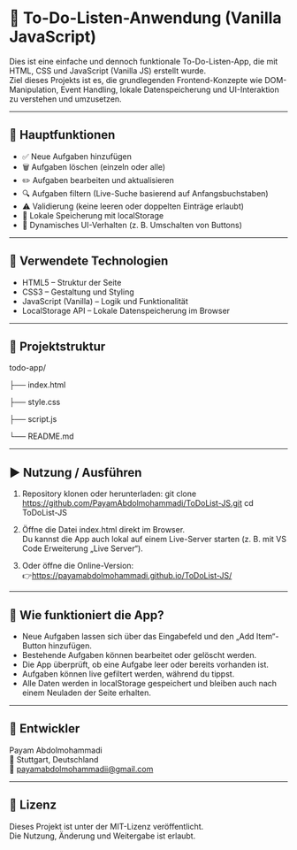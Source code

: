 # 📝 To-Do-Listen-Anwendung (Vanilla JavaScript)

Dies ist eine einfache und dennoch funktionale To-Do-Listen-App, die mit HTML, CSS und JavaScript (Vanilla JS) erstellt wurde.  
Ziel dieses Projekts ist es, die grundlegenden Frontend-Konzepte wie DOM-Manipulation, Event Handling, lokale Datenspeicherung und UI-Interaktion zu verstehen und umzusetzen.

---

## 🚀 Hauptfunktionen

- ✅ Neue Aufgaben hinzufügen  
- 🗑 Aufgaben löschen (einzeln oder alle)  
- ✏️ Aufgaben bearbeiten und aktualisieren  
- 🔍 Aufgaben filtern (Live-Suche basierend auf Anfangsbuchstaben)  
- ⚠️ Validierung (keine leeren oder doppelten Einträge erlaubt)  
- 💾 Lokale Speicherung mit localStorage  
- 🎨 Dynamisches UI-Verhalten (z. B. Umschalten von Buttons)  

---

## 🧠 Verwendete Technologien

- HTML5 – Struktur der Seite  
- CSS3 – Gestaltung und Styling  
- JavaScript (Vanilla) – Logik und Funktionalität  
- LocalStorage API – Lokale Datenspeicherung im Browser  

---

## 📂 Projektstruktur
todo-app/

├── index.html

├── style.css

├── script.js

└── README.md

---

## ▶️ Nutzung / Ausführen

1. Repository klonen oder herunterladen:
git clone https://github.com/PayamAbdolmohammadi/ToDoList-JS.git
cd ToDoList-JS


2. Öffne die Datei index.html direkt im Browser.  
   Du kannst die App auch lokal auf einem Live-Server starten (z. B. mit VS Code Erweiterung „Live Server“).

3. Oder öffne die Online-Version:  
👉https://payamabdolmohammadi.github.io/ToDoList-JS/

---

## 🧪 Wie funktioniert die App?

- Neue Aufgaben lassen sich über das Eingabefeld und den „Add Item“-Button hinzufügen.  
- Bestehende Aufgaben können bearbeitet oder gelöscht werden.  
- Die App überprüft, ob eine Aufgabe leer oder bereits vorhanden ist.  
- Aufgaben können live gefiltert werden, während du tippst.  
- Alle Daten werden in localStorage gespeichert und bleiben auch nach einem Neuladen der Seite erhalten.  

---

## 👤 Entwickler

Payam Abdolmohammadi  
📍 Stuttgart, Deutschland  
📧 payamabdolmohammadii@gmail.com  

---

## 🪪 Lizenz

Dieses Projekt ist unter der MIT-Lizenz veröffentlicht.  
Die Nutzung, Änderung und Weitergabe ist erlaubt.
